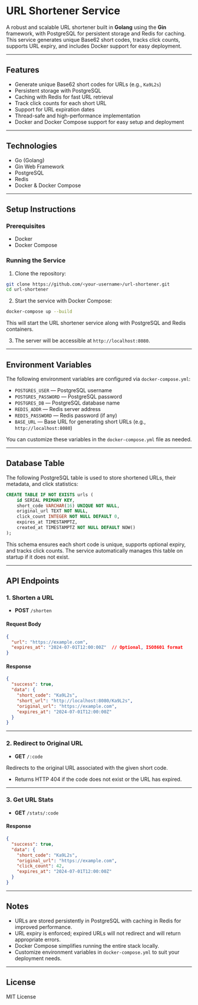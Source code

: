 # URL Shortener Service

A robust and scalable URL shortener built in **Golang** using the **Gin** framework, with PostgreSQL for persistent storage and Redis for caching. This service generates unique Base62 short codes, tracks click counts, supports URL expiry, and includes Docker support for easy deployment.

---

## Features

- Generate unique Base62 short codes for URLs (e.g., `Ka9L2s`)
- Persistent storage with PostgreSQL
- Caching with Redis for fast URL retrieval
- Track click counts for each short URL
- Support for URL expiration dates
- Thread-safe and high-performance implementation
- Docker and Docker Compose support for easy setup and deployment

---

## Technologies

- Go (Golang)
- Gin Web Framework
- PostgreSQL
- Redis
- Docker & Docker Compose

---

## Setup Instructions

### Prerequisites

- Docker
- Docker Compose

### Running the Service

1. Clone the repository:

```bash
git clone https://github.com/<your-username>/url-shortener.git
cd url-shortener
```

2. Start the service with Docker Compose:

```bash
docker-compose up --build
```

This will start the URL shortener service along with PostgreSQL and Redis containers.

3. The server will be accessible at `http://localhost:8080`.

---

## Environment Variables

The following environment variables are configured via `docker-compose.yml`:

- `POSTGRES_USER` — PostgreSQL username
- `POSTGRES_PASSWORD` — PostgreSQL password
- `POSTGRES_DB` — PostgreSQL database name
- `REDIS_ADDR` — Redis server address
- `REDIS_PASSWORD` — Redis password (if any)
- `BASE_URL` — Base URL for generating short URLs (e.g., `http://localhost:8080`)

You can customize these variables in the `docker-compose.yml` file as needed.

---

## Database Table

The following PostgreSQL table is used to store shortened URLs, their metadata, and click statistics:

```sql
CREATE TABLE IF NOT EXISTS urls (
    id SERIAL PRIMARY KEY,
    short_code VARCHAR(16) UNIQUE NOT NULL,
    original_url TEXT NOT NULL,
    click_count INTEGER NOT NULL DEFAULT 0,
    expires_at TIMESTAMPTZ,
    created_at TIMESTAMPTZ NOT NULL DEFAULT NOW()
);
```

This schema ensures each short code is unique, supports optional expiry, and tracks click counts. The service automatically manages this table on startup if it does not exist.

---

## API Endpoints

### 1. Shorten a URL

- **POST** `/shorten`

#### Request Body

```json
{
  "url": "https://example.com",
  "expires_at": "2024-07-01T12:00:00Z"  // Optional, ISO8601 format
}
```

#### Response

```json
{
  "success": true,
  "data": {
    "short_code": "Ka9L2s",
    "short_url": "http://localhost:8080/Ka9L2s",
    "original_url": "https://example.com",
    "expires_at": "2024-07-01T12:00:00Z"
  }
}
```

---

### 2. Redirect to Original URL

- **GET** `/:code`

Redirects to the original URL associated with the given short code.

- Returns HTTP 404 if the code does not exist or the URL has expired.

---

### 3. Get URL Stats

- **GET** `/stats/:code`

#### Response

```json
{
  "success": true,
  "data": {
    "short_code": "Ka9L2s",
    "original_url": "https://example.com",
    "click_count": 42,
    "expires_at": "2024-07-01T12:00:00Z"
  }
}
```

---

## Notes

- URLs are stored persistently in PostgreSQL with caching in Redis for improved performance.
- URL expiry is enforced; expired URLs will not redirect and will return appropriate errors.
- Docker Compose simplifies running the entire stack locally.
- Customize environment variables in `docker-compose.yml` to suit your deployment needs.

---

## License

MIT License